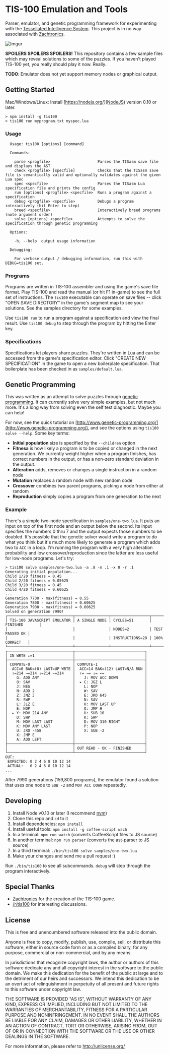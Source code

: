 # TIS-100 Emulation and Tools

Parser, emulator, and genetic programming framework for experimenting with the [Tessellated Intelligence System](http://www.zachtronics.com/tis-100/). This project is in no way associated with [Zachtronics](http://www.zachtronics.com/).

![Imgur](http://i.imgur.com/UAallaA.gif)

**SPOILERS SPOILERS SPOILERS!** This repository contains a few sample files which may reveal solutions to some of the puzzles. If you haven't played TIS-100 yet, you really should play it now. Really.

**TODO**: Emulator does not yet support memory nodes or graphical output.

## Getting Started

Mac/Windows/Linux: Install [https://nodejs.org/](NodeJS) version 0.10 or later.

    > npm install -g tis100
    > tis100 run myprogram.txt myspec.lua

### Usage

```
  Usage: tis100 [options] [command]

  Commands:

    parse <progfile>                     Parses the TISasm save file and displays the AST
    check <progfile> [specfile]          Checks that the TISasm save file is semantically valid and optionally validates against the given Lua spec
    spec <specfile>                      Parses the TISasm Lua specification file and prints the config
    run [options] <progfile> <specfile>  Runs a program against a specification
    debug <progfile> <specfile>          Debugs a program interactively (hit Enter to step)
    breed <specfile>                     Interactively breed programs (note argument order)
    solve [options] <specfile>           Attempts to solve the specification through genetic programming

  Options:

    -h, --help  output usage information

  Debugging:

    For verbose output / debugging information, run this with DEBUG=tis100 set.
```

### Programs

Programs are written in TIS-100 assembler and using the game's save file format. Play TIS-100 and read the manual (or hit F1 in-game) to see the full set of instructions. The `tis100` executable can operate on save files -- click "OPEN SAVE DIRECTORY" in the game's segment map to see your solutions. See the samples directory for some examples.

Use `tis100 run` to run a program against a specification and view the final result. Use `tis100 debug` to step through the program by hitting the Enter key.

### Specifications

Specifications let players share puzzles. They're written in Lua and can be accessed from the game's specification editor. Click "CREATE NEW SPECIFICATION" in the game to open a new boilerplate specification. That boilerplate has been checked in as `samples/default.lua`.

## Genetic Programming

This was written as an attempt to solve puzzles through [genetic programming](http://www.genetic-programming.org/). It can currently solve very simple examples, but not much more. It's a long way from solving even the self test diagnostic. Maybe you can help!

For now, see the quick tutorial on [http://www.genetic-programming.org/](http://www.genetic-programming.org/), and see the options using `tis100 solve --help`. Some key terms:

- **Initial population** size is specified by the `--children` option
- **Fitnesa** is how likely a program is to be copied or changed in the next generation. We currently weight higher when a program finishes, has correct numbers in the output, or has a non-zero standard deviation in the output.
- **Alteration** adds, removes or changes a single instruction in a random node
- **Mutation** replaces a random node with new random code
- **Crossover** combines two parent programs, picking a node from either at random
- **Reproduction** simply copies a program from one generation to the next

### Example

There's a simple two-node specification in `samples/one-two.lua`. It puts an input on top of the first node and an output below the second. Its input specifies the numbers 0 thru 7 and the output expects those numbers to be doubled. It's possible that the genetic solver would write a program to do what you think but it's much more likely to generate a program which adds two to `ACC` in a loop. I'm running the program with a very high alteration probability and low crossover/reproduction since the latter are less useful for low-node programs. Let's try:

```
> tis100 solve samples/one-two.lua -a .8 -m .1 -x 0 -r .1
Generating initial population...
Child 1/20 fitness = 0.45
Child 2/20 fitness = 0.05625
Child 3/20 fitness = 0.45
Child 4/20 fitness = 0.60625
...
Generation 7700 - max(fitness) = 0.55
Generation 7800 - max(fitness) = 0.60625
Generation 7900 - max(fitness) = 0.60625
Solved on generation 7990!
┌─────────────────────────────┬───────────────┬─────────────────┬────────────────┐
│ TIS-100 JAVASCRIPT EMULATOR │ A SINGLE NODE │ CYCLES=51       │ FINISHED       │
│                             │               │ NODES=2         │ TEST PASSED OK │
│                             │               │ INSTRUCTIONS=28 │ 100% CORRECT   │
└─────────────────────────────┴───────────────┴─────────────────┴────────────────┘
┌─────────────────────────────┬───────────────────────────────┐
│ IN WRTE ↓=1                 │                               │
├─────────────────────────────┼───────────────────────────────┤
│ COMPUTE-0                   │ COMPUTE-1                     │
│  ACC=0 BAK=(0) LAST=UP WRTE │  ACC=14 BAK=(12) LAST=N/A RUN │
│  ↑=214 →=214 ↓=214 ←=214    │  ↑= →= ↓= ←=                  │
│    G: ADD ANY               │    J: MOV ACC DOWN            │
│    O: SAV                   │  ▸ C: JGZ L                   │
│    J: NEG                   │    L: NOP                     │
│    N: ADD 2                 │    W: SAV                     │
│    Z: JNZ J                 │    E: JRO 645                 │
│    R: SWP                   │    N: SAV                     │
│    L: JLZ E                 │    H: MOV LAST UP             │
│    E: NOP                   │    Q: JMP H                   │
│  ▸ Y: MOV 214 ANY           │    U: SUB 10                  │
│    D: SWP                   │    K: SWP                     │
│    M: MOV LAST LAST         │    D: MOV 310 RIGHT           │
│    K: MOV ANY LAST          │    P: NOP                     │
│    U: JRO -458              │    X: SUB -2                  │
│    X: JMP E                 │                               │
│    A: ADD LEFT              │                               │
├─────────────────────────────┼───────────────────────────────┤
│                             │ OUT READ - OK - FINISHED      │
└─────────────────────────────┴───────────────────────────────┘
OUT:
 EXPECTED: 0 2 4 6 8 10 12 14
 ACTUAL:   0 2 4 6 8 10 12 14
...
```

After 7990 generations (159,800 programs), the emulator found a solution that uses one node to `SUB -2` and `MOV ACC DOWN` repeatedly.

## Developing

1. Install Node v0.10 or later (I recommend [nvm](https://github.com/creationix/nvm))
1. Clone this repo and `cd` to it
1. Install dependencies: `npm install`
1. Install useful tools: `npm install -g coffee-script wach`
1. In a terminal: `npm run watch` (converts CoffeeScript files to JS source)
1. In another terminal: `npm run parser` (converts the ast-parser to JS source)
1. In a third terminal: `./bin/tis100 solve samples/one-two.lua`
1. Make your changes and send me a pull request :)

Run `./bin/tis100` to see all subcommands. `debug` will step through the program interactively.

## Special Thanks

* [Zachtronics](http://www.zachtronics.com/) for the creation of the TIS-100 game.
* [/r/tis100](http://www.reddit.com/r/tis100) for interesting discussions.

## License

This is free and unencumbered software released into the public domain.

Anyone is free to copy, modify, publish, use, compile, sell, or
distribute this software, either in source code form or as a compiled
binary, for any purpose, commercial or non-commercial, and by any
means.

In jurisdictions that recognize copyright laws, the author or authors
of this software dedicate any and all copyright interest in the
software to the public domain. We make this dedication for the benefit
of the public at large and to the detriment of our heirs and
successors. We intend this dedication to be an overt act of
relinquishment in perpetuity of all present and future rights to this
software under copyright law.

THE SOFTWARE IS PROVIDED "AS IS", WITHOUT WARRANTY OF ANY KIND,
EXPRESS OR IMPLIED, INCLUDING BUT NOT LIMITED TO THE WARRANTIES OF
MERCHANTABILITY, FITNESS FOR A PARTICULAR PURPOSE AND NONINFRINGEMENT.
IN NO EVENT SHALL THE AUTHORS BE LIABLE FOR ANY CLAIM, DAMAGES OR
OTHER LIABILITY, WHETHER IN AN ACTION OF CONTRACT, TORT OR OTHERWISE,
ARISING FROM, OUT OF OR IN CONNECTION WITH THE SOFTWARE OR THE USE OR
OTHER DEALINGS IN THE SOFTWARE.

For more information, please refer to <http://unlicense.org/>
